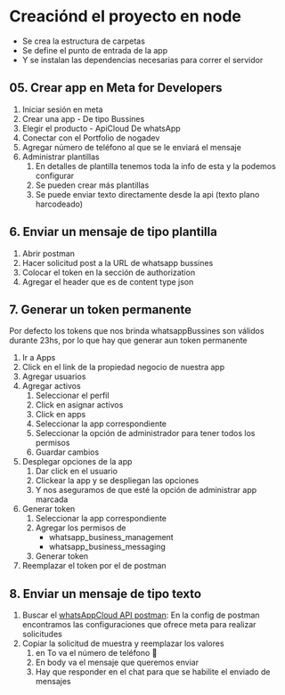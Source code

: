 # Creaciónd el proyecto en node
  - Se crea la estructura de carpetas 
  - Se define el punto de entrada de la app
  - Y se instalan las dependencias necesarias para correr el servidor
## 05. Crear app en Meta for Developers
  1. Iniciar sesión en meta
  2. Crear una app
    - De tipo Bussines
  3. Elegir el producto
    - ApiCloud De whatsApp
  4. Conectar con el Portfolio de nogadev
  5. Agregar número de teléfono al que se le enviará el mensaje
  6. Administrar plantillas 
     1. En detalles de plantilla tenemos toda la info de esta y la podemos configurar
     2. Se pueden crear más plantillas
     3. Se puede enviar texto directamente desde la api (texto plano harcodeado)
## 6. Enviar un mensaje de tipo plantilla
  1. Abrir postman
  2. Hacer solicitud post a la URL de whatsapp bussines
  3. Colocar el token en la sección de authorization
  4. Agregar el header que es de content type json
## 7. Generar un token permanente
  Por defecto los tokens que nos brinda whatsappBussines son válidos durante 23hs, por lo que hay que generar aun token permanente
  1. Ir a Apps
  2. Click en el link de la propiedad negocio de nuestra app
  3. Agregar usuarios
  4. Agregar activos
     1. Seleccionar el perfil
     2. Click en asignar activos
     3. Click en apps
     4. Seleccionar la app correspondiente
     5. Seleccionar la opción de administrador para tener todos los permisos
     6. Guardar cambios
  5. Desplegar opciones de la app
     1. Dar click en el usuario
     2. Clickear la app y se despliegan las opciones
     3. Y nos aseguramos de que esté la opción de administrar app marcada
  6. Generar token
     1. Seleccionar la app correspondiente
     2. Agregar los permisos de 
        - whatsapp_business_management
        - whatsapp_business_messaging
     3. Generar token
  7. Reemplazar el token por el de postman
## 8. Enviar un mensaje de tipo texto
  1. Buscar el [whatsAppCloud API postman](https://www.postman.com/meta/workspace/whatsapp-business-platform/collection/13382743-84d01ff8-4253-4720-b454-af661f36acc2): En la config de postman encontramos las configuraciones que ofrece meta para realizar solicitudes
  2. Copiar la solicitud de muestra y reemplazar los valores
     1. en To va el número de teléfono 📱
     2. En body va el mensaje que queremos enviar 
     3. Hay que responder en el chat para que se habilite el enviado de mensajes